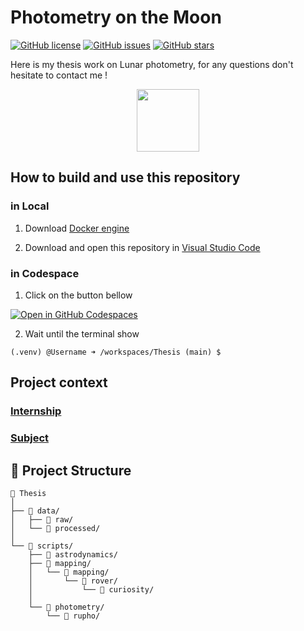 # Photometry on the Moon

[![GitHub license](https://img.shields.io/github/license/LanceryH/thesis?color=orange)](https://github.com/LanceryH/thesis/blob/main/LICENSE)
[![GitHub issues](https://img.shields.io/github/issues/LanceryH/thesis?color=blue)](https://github.com/LanceryH/thesis/issues)
[![GitHub stars](https://img.shields.io/github/stars/LanceryH/thesis)](https://github.com/LanceryH/thesis/stargazers)

Here is my thesis work on Lunar photometry, for any questions don't hesitate to contact me !

<div align="center">
  <img height="100vh" src="https://github.com/user-attachments/assets/de6d59e9-84b4-46a0-a26f-4dcfc97b4bb0"/>
</div>

## How to build and use this repository
### in Local
1. Download [Docker engine](https://docs.docker.com/engine/install/)

2. Download and open this repository in [Visual Studio Code](https://code.visualstudio.com/)

### in Codespace
1. Click on the button bellow

[![Open in GitHub Codespaces](https://github.com/codespaces/badge.svg)](https://github.com/codespaces/new?template_repository=LanceryH/thesis)

2. Wait until the terminal show 

```console
(.venv) @Username ➜ /workspaces/Thesis (main) $ 
```

## Project context

### [Internship](INTERNSHIP.md)

### [Subject](SUBJECT.md)

## 📁 Project Structure

```text
📁 Thesis
│
├── 📁 data/
│   ├── 📁 raw/
│   └── 📁 processed/
│
└── 📁 scripts/
    ├── 📁 astrodynamics/
    ├── 📁 mapping/
    │   └── 📁 mapping/
    │       └── 📁 rover/
    │           └── 📁 curiosity/
    │
    └── 📁 photometry/
        └── 📁 rupho/
```

